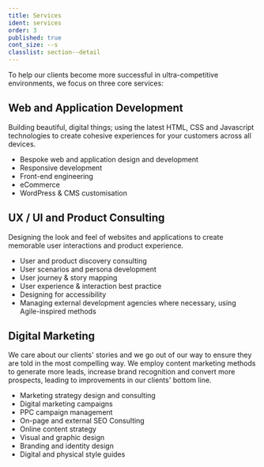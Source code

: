 ```yaml
---
title: Services
ident: services
order: 3
published: true
cont_size: --s
classlist: section--detail
---
```


To help our clients become more successful in ultra-competitive environments, we focus on three core services:

## Web and Application Development
Building beautiful, digital things; using the latest HTML, CSS and Javascript technologies to create cohesive experiences for your customers across all devices.

- Bespoke web and application design and development
- Responsive development
- Front-end engineering
- eCommerce
- WordPress & CMS customisation

## UX / UI and Product Consulting
Designing the look and feel of websites and applications to create memorable user interactions and product experience.

- User and product discovery consulting
- User scenarios and persona development
- User journey & story mapping
- User experience & interaction best practice
- Designing for accessibility
- Managing external development agencies where necessary, using Agile-inspired methods

## Digital Marketing
We care about our clients' stories and we go out of our way to ensure they are told in the most compelling way. We employ content marketing methods to generate more leads, increase brand recognition and convert more prospects, leading to improvements in our clients' bottom line.

- Marketing strategy design and consulting
- Digital marketing campaigns
- PPC campaign management
- On-page and external SEO Consulting
- Online content strategy
- Visual and graphic design
- Branding and identity design
- Digital and physical style guides

